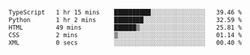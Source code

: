 <!--START_SECTION:waka-->

```txt
TypeScript   1 hr 15 mins    ██████████░░░░░░░░░░░░░░░   39.46 %
Python       1 hr 2 mins     ████████░░░░░░░░░░░░░░░░░   32.59 %
HTML         49 mins         ██████▒░░░░░░░░░░░░░░░░░░   25.81 %
CSS          2 mins          ▒░░░░░░░░░░░░░░░░░░░░░░░░   01.14 %
XML          0 secs          ░░░░░░░░░░░░░░░░░░░░░░░░░   00.40 %
```

<!--END_SECTION:waka-->

